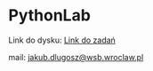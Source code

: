 # PythonLab

Link do dysku:
[Link do zadań](https://bit.ly/3BtLuXX)


mail:
jakub.dlugosz@wsb.wroclaw.pl
